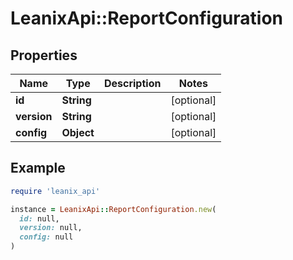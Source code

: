 # LeanixApi::ReportConfiguration

## Properties

| Name | Type | Description | Notes |
| ---- | ---- | ----------- | ----- |
| **id** | **String** |  | [optional] |
| **version** | **String** |  | [optional] |
| **config** | **Object** |  | [optional] |

## Example

```ruby
require 'leanix_api'

instance = LeanixApi::ReportConfiguration.new(
  id: null,
  version: null,
  config: null
)
```

